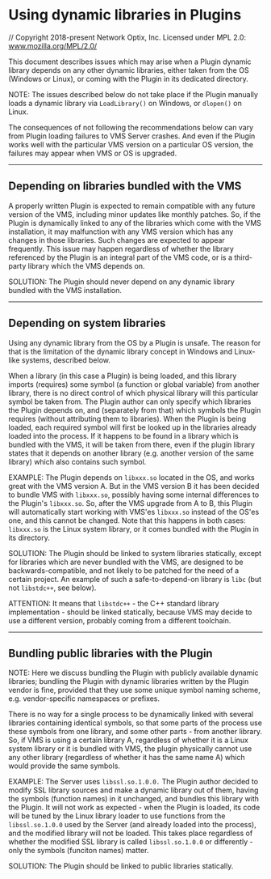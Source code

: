# Using dynamic libraries in Plugins

// Copyright 2018-present Network Optix, Inc. Licensed under MPL 2.0: www.mozilla.org/MPL/2.0/

This document describes issues which may arise when a Plugin dynamic library depends on any other
dynamic libraries, either taken from the OS (Windows or Linux), or coming with the Plugin in its
dedicated directory.

NOTE: The issues described below do not take place if the Plugin manually loads a dynamic library
via `LoadLibrary()` on Windows, or `dlopen()` on Linux.

The consequences of not following the recommendations below can vary from Plugin loading failures
to VMS Server crashes. And even if the Plugin works well with the particular VMS version on a
particular OS version, the failures may appear when VMS or OS is upgraded.

---------------------------------------------------------------------------------------------------
## Depending on libraries bundled with the VMS

A properly written Plugin is expected to remain compatible with any future version of the VMS,
including minor updates like monthly patches. So, if the Plugin is dynamically linked to any of the
libraries which come with the VMS installation, it may malfunction with any VMS version which has
any changes in those libraries. Such changes are expected to appear frequently. This issue may
happen regardless of whether the library referenced by the Plugin is an integral part of the VMS
code, or is a third-party library which the VMS depends on.

SOLUTION: The Plugin should never depend on any dynamic library bundled with the VMS installation.

---------------------------------------------------------------------------------------------------
## Depending on system libraries

Using any dynamic library from the OS by a Plugin is unsafe. The reason for that is the limitation
of the dynamic library concept in Windows and Linux-like systems, described below.

When a library (in this case a Plugin) is being loaded, and this library imports (requires) some
symbol (a function or global variable) from another library, there is no direct control of which
physical library will this particular symbol be taken from. The Plugin author can only specify
which libraries the Plugin depends on, and (separately from that) which symbols the Plugin requires
(without attributing them to libraries). When the Plugin is being loaded, each required symbol
will first be looked up in the libraries already loaded into the process. If it happens to be found
in a library which is bundled with the VMS, it will be taken from there, even if the plugin
library states that it depends on another library (e.g. another version of the same library) which
also contains such symbol.

EXAMPLE: The Plugin depends on `libxxx.so` located in the OS, and works great with the VMS version
A. But in the VMS version B it has been decided to bundle VMS with `libxxx.so`, possibly having
some internal differences to the Plugin's `libxxx.so`. So, after the VMS upgrade from A to B, this
Plugin will automatically start working with VMS'es `libxxx.so` instead of the OS'es one, and this
cannot be changed. Note that this happens in both cases: `libxxx.so` is the Linux system library,
or it comes bundled with the Plugin in its directory.

SOLUTION: The Plugin should be linked to system libraries statically, except for libraries which
are never bundled with the VMS, are designed to be backwards-compatible, and not likely to be
patched for the need of a certain project. An example of such a safe-to-depend-on library is
`libc` (but not `libstdc++`, see below).

ATTENTION: It means that `libstdc++` - the C++ standard library implementation - should be linked
statically, because VMS may decide to use a different version, probably coming from a different
toolchain.

---------------------------------------------------------------------------------------------------
## Bundling public libraries with the Plugin

NOTE: Here we discuss bundling the Plugin with publicly available dynamic libraries; bundling the
Plugin with dynamic libraries written by the Plugin vendor is fine, provided that they use some
unique symbol naming scheme, e.g. vendor-specific namespaces or prefixes.

There is no way for a single process to be dynamically linked with several libraries containing
identical symbols, so that some parts of the process use these symbols from one library, and some
other parts - from another library. So, if VMS is using a certain library A, regardless of whether
it is a Linux system library or it is bundled with VMS, the plugin physically cannot use any other
library (regardless of whether it has the same name A) which would provide the same symbols.

EXAMPLE: The Server uses `libssl.so.1.0.0.` The Plugin author decided to modify SSL library sources
and make a dynamic library out of them, having the symbols (function names) in it unchanged, and
bundles this library with the Plugin. It will not work as expected - when the Plugin is loaded, its
code will be tuned by the Linux library loader to use functions from the `libssl.so.1.0.0` used by
the Server (and already loaded into the process), and the modified library will not be loaded.
This takes place regardless of whether the modified SSL library is called `libssl.so.1.0.0` or
differently - only the symbols (funciton names) matter.

SOLUTION: The Plugin should be linked to public libraries statically.
